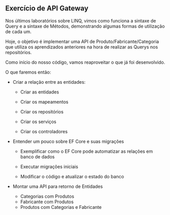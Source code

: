## Exercício de API Gateway

Nos últimos laboratórios sobre LINQ, vimos como funciona a sintaxe de Query e a sintaxe de Métodos, demonstrando algumas formas de utilização de cada um.

Hoje, o objetivo é implementar uma API de Produto/Fabricante/Categoria que utiliza os aprendizados anteriores na hora de realizar as Querys nos repositórios.

Como início do nosso código, vamos reaproveitar o que já foi desenvolvido.

O que faremos então:



- Criar a relação entre as entidades:

  - Criar as entidades

  - Criar os mapeamentos

  - Criar os repositórios

  - Criar os serviços

  - Criar os controladores

    

- Entender um pouco sobre EF Core e suas migrações

  - Exemplificar como o EF Core pode automatizar as relações em banco de dados

  - Executar migrações iniciais

  - Modificar o código e atualizar o estado do banco

    

- Montar uma API para retorno de Entidades

  - Categorias com Produtos
  - Fabricante com Produtos
  - Produtos com Categorias e Fabricante

  